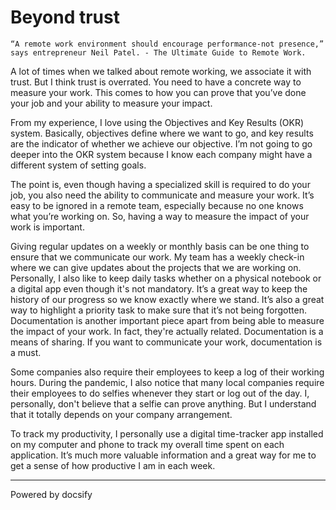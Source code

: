 # Beyond trust

`“A remote work environment should encourage performance-not presence,” says entrepreneur Neil Patel. - The Ultimate Guide to Remote Work.`

A lot of times when we talked about remote working, we associate it with trust. But I think trust is overrated. You need to have a concrete way to measure your work. This comes to how you can prove that you’ve done your job and your ability to measure your impact.

From my experience, I love using the Objectives and Key Results (OKR) system. Basically, objectives define where we want to go, and key results are the indicator of whether we achieve our objective. I’m not going to go deeper into the OKR system because I know each company might have a different system of setting goals. 

The point is, even though having a specialized skill is required to do your job, you also need the ability to communicate and measure your work. It’s easy to be ignored in a remote team, especially because no one knows what you’re working on. So, having a way to measure the impact of your work is important. 

Giving regular updates on a weekly or monthly basis can be one thing to ensure that we communicate our work. My team has a weekly check-in where we can give updates about the projects that we are working on. Personally, I also like to keep daily tasks whether on a physical notebook or a digital app even though it's not mandatory. It’s a great way to keep the history of our progress so we know exactly where we stand. It’s also a great way to highlight a priority task to make sure that it’s not being forgotten. Documentation is another important piece apart from being able to measure the impact of your work. In fact, they're actually related. Documentation is a means of sharing. If you want to communicate your work, documentation is a must. 

Some companies also require their employees to keep a log of their working hours. During the pandemic, I also notice that many local companies require their employees to do selfies whenever they start or log out of the day. I, personally, don't believe that a selfie can prove anything. But I understand that it totally depends on your company arrangement. 

To track my productivity, I personally use a digital time-tracker app installed on my computer and phone to track my overall time spent on each application. It’s much more valuable information and a great way for me to get a sense of how productive I am in each week. 

----

<a href="https://docsify.js.org" target="_blank" style="color: inherit; font-weight: normal; text-decoration: none;">Powered by docsify</a>